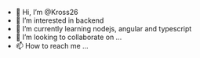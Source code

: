 - 👋 Hi, I’m @Kross26
- 👀 I’m interested in backend
- 🌱 I’m currently learning nodejs, angular and typescript
- 💞️ I’m looking to collaborate on ...
- 📫 How to reach me ...

<!---
Kross26/Kross26 is a ✨ special ✨ repository because its `README.md` (this file) appears on your GitHub profile.
You can click the Preview link to take a look at your changes.
--->
